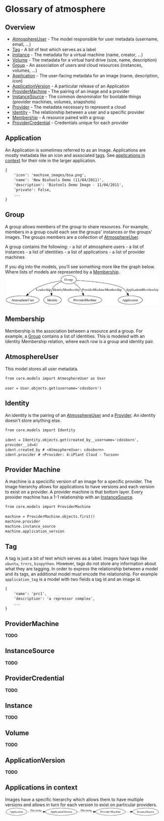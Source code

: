 # Glossary of atmosphere

## Overview

- [AtmosphereUser](#atmosphere-user) - The model responsible for user metadata (username, email, ...)
- [Tag](#tag) - A bit of text which serves as a label
- [Instance](#instance) - The metadata for a virtual machine (name, creator, ...)
- [Volume](#volume) - The metadata for a virtual hard drive (size, name, description)
- [Group](#group) - An association of users and cloud resources (instances, volumes, ...)
- [Application](#application) - The user-facing metadata for an image (name, description, icon)
- [ApplicationVersion](#applicationversion) - A particular release of an Application
- [ProviderMachine](#providermachine) - The pairing of an image and a provider
- [InstanceSource](#instancesource) - The common denominator for bootable
  things (provider machines, volumes, snapshots)
- [Provider](#provider) - The metadata necessary to represent a cloud
- [Identity](#identity) - The relationship between a user and a specific provider
- [Membership](#membership) - A resource paired with a group
- [ProviderCredential](#providercredential) - Credentials unique for each
  provider

## Application
An Application is sometimes referred to as an Image. Applications are mostly
metadata like an icon and associated [tags](#tag). See [applications in
context](#applications-in-context) for their role in the larger application.

```
{
    'icon': 'machine_images/bsa.png',
    'name': 'New Biotools Demo (11/04/2011)',
    'description': 'Biotools Demo Image - 11/04/2011',
    'private': False,
    ...
}
```

## Group
A group allows members of the group to share resources. For example, members in a group
could each see the groups' instances or the groups' images. The groups
members are a collection of [AtmosphereUser](#atmosphereuser).

A group contains the following:
    - a list of atmosphere users
    - a list of instances
    - a list of identities
    - a list of applications
    - a list of provider machines

If you dig into the models, you'll see something more like the graph below.
Where lists of models are represented by a [Membership](#membership).
![picture depicting groups connections](./src/group-graph.dot.png)


## Membership
Membership is the association between a resource and a group. For example, a 
[Group](#group) contains a list of identities. This is modeled with an Identity
Membership relation, where each row is a group and identity pair.


## AtmosphereUser

This model stores all user metadata.
```
from core.models import AtmosphereUser as User

user = User.objects.get(username='cdosborn')
```

## Identity
An identity is the pairing of an [AtmosphereUser](#atmosphereuser) and a
[Provider](#provider). An identity
doesn't store anything else.
```
from core.models import Identity

ident = Identity.objects.get(created_by__username='cdosborn', provider__id=4)
ident.created_by # <AtmosphereUser: cdosborn>
ident.provider # <Provider: 4:iPlant Cloud - Tucson>
```

## Provider Machine
A machine is a specicific version of an image for a specific provider. The
image hierarchy allows for applications to have versions and each version to
exist on a provider. A provider machine is that bottom layer. Every provider
machine has a 1-1 relationship with an [InstanceSource](#instance-source). 
```
from core.models import ProviderMachine

machine = ProviderMachine.objects.first()
machine.provider
machine.instance_source
machine.application_version
```

## Tag
A tag is just a bit of text which serves as a label. Images have tags like `ubuntu`,
`trnrs`, `biopython`. However, tags do not store any information about what
they are tagging. In order to express the relationship between a model and
its tags, an additional model must encode the relationship. For example
`application_tag` is a model with two fields a tag id and an image id.
```
{
    'name': 'prc1',
    'description': 'a repressor complex',
    ...
}
```

## ProviderMachine
**TODO**

## InstanceSource
**TODO**

## ProviderCredential
**TODO**

## Instance
**TODO**

## Volume
**TODO**

## ApplicationVersion
**TODO**


## Applications in context
Images have a specific hierarchy which allows them to have multiple versions
and allows in turn for each version to exist on particular providers.
![picture of application in context](./src/application-graph.dot.png)
